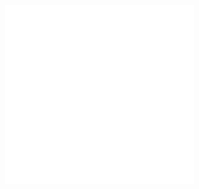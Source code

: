 <div align="center">
  <a href="https://github.com/duyluongn-ct/duyluongn-ct/blob/main/thonk.svg">
    <img src="thonk.svg" width="720" height="480">
  </a>
</div>
